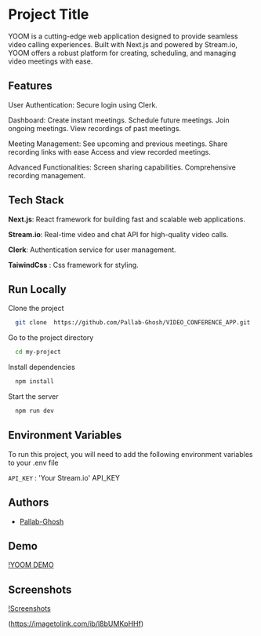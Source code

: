 
# Project Title

YOOM is a cutting-edge web application designed to provide seamless video calling experiences. Built with Next.js and powered by Stream.io, YOOM offers a robust platform for creating, scheduling, and managing video meetings with ease.


## Features

User Authentication: Secure login using Clerk.

Dashboard:
Create instant meetings.
Schedule future meetings.
Join ongoing meetings.
View recordings of past meetings.

Meeting Management:
See upcoming and previous meetings.
Share recording links with ease Access
and view recorded meetings.

Advanced Functionalities:
Screen sharing capabilities.
Comprehensive recording management.




## Tech Stack

**Next.js**: React framework for building fast and scalable web applications.

**Stream.io**: Real-time video and chat API for high-quality video calls.

**Clerk**: Authentication service for user management.

**TaiwindCss** : Css framework for styling.


## Run Locally

Clone the project

```bash
  git clone  https://github.com/Pallab-Ghosh/VIDEO_CONFERENCE_APP.git
```

Go to the project directory

```bash
  cd my-project
```

Install dependencies

```bash
  npm install
```

Start the server

```bash
  npm run dev
```


## Environment Variables

To run this project, you will need to add the following environment variables to your .env file

`API_KEY` : 'Your Stream.io' API_KEY



## Authors

- [Pallab-Ghosh](https://github.com/Pallab-Ghosh)


## Demo
[!YOOM DEMO](https://media.giphy.com/mediaY2lkPTc5MGI3NjExdWhuOTlpb2QyY2Z5eWFhMmxrOTVrMXFwZTVtaGpid3c1eG53azk5dyZlcD12MV9pbnRlcm5hbF9naWZfYnlfaWQmY3Q9Zw/BNTnBu4YpufjRNnycJ/giphy.gif)


## Screenshots

[!Screenshots](https://imagetolink.com/ib/9adqT2Tq8p)

(https://imagetolink.com/ib/l8bUMKpHHf)

